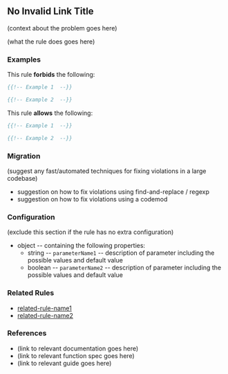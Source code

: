 ## No Invalid Link Title

(context about the problem goes here)

(what the rule does goes here)

### Examples

This rule **forbids** the following:

```hbs
{{!-- Example 1  --}}
```

```hbs
{{!-- Example 2  --}}
```

This rule **allows** the following:

```hbs
{{!-- Example 1  --}}
```

```hbs
{{!-- Example 2  --}}
```

### Migration

(suggest any fast/automated techniques for fixing violations in a large codebase)

* suggestion on how to fix violations using find-and-replace / regexp
* suggestion on how to fix violations using a codemod

### Configuration

(exclude this section if the rule has no extra configuration)

* object -- containing the following properties:
  * string -- `parameterName1` -- description of parameter including the possible values and default value
  * boolean -- `parameterName2` -- description of parameter including the possible values and default value

### Related Rules

* [related-rule-name1](related-rule-name1.md)
* [related-rule-name2](related-rule-name2.md)

### References

* (link to relevant documentation goes here)
* (link to relevant function spec goes here)
* (link to relevant guide goes here)
